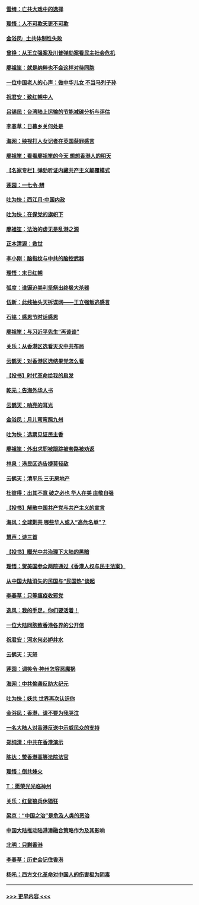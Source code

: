#### [雪绮：亡共大戏中的选择](../pages/nsc993/n11699922.md?t=12050333) 
#### [理悟：人不可欺天更不可欺](../pages/nsc993/n11699657.md?t=12050333) 
#### [金浴凤:  土共体制性失败](../pages/nsc993/n11699361.md?t=12050333) 
#### [曾铮：从王立强案及川普弹劾案看民主社会危机](../pages/nsc993/n11699318.md?t=12050333) 
#### [廖祖笙：就是纳粹也不会这样对待同胞](../pages/nsc993/n11697658.md?t=12050333) 
#### [一位中国老人的心声：做中华儿女 不当马列子孙](../pages/nsc993/n11697525.md?t=12050333) 
#### [祝君安：致红朝中人](../pages/nsc993/n11697518.md?t=12050333) 
#### [吕锡民：台湾陆上运输的节能减碳分析与评估](../pages/nsc993/n11694983.md?t=12050333) 
#### [李春草：日暮乡关何处是](../pages/nsc993/n11694805.md?t=12050333) 
#### [海网：殃视打人女记者在英国获罪感言](../pages/nsc993/n11693832.md?t=12050333) 
#### [廖祖笙：看看廖祖笙的今天 想想香港人的明天](../pages/nsc993/n11693707.md?t=12050333) 
#### [【名家专栏】弹劾听证内藏共产主义颠覆模式](../pages/nsc993/n11693563.md?t=12050333) 
#### [莲园：一七令‧辨](../pages/nsc993/n11692558.md?t=12050333) 
#### [吐为快：西江月·中国内政](../pages/nsc993/n11692071.md?t=12050333) 
#### [吐为快：在保党的旗帜下](../pages/nsc993/n11691188.md?t=12050333) 
#### [廖祖笙：法治的虚无是乱港之源](../pages/nsc993/n11690605.md?t=12050333) 
#### [正本清源：救世](../pages/nsc993/n11689134.md?t=12050333) 
#### [李小刚：脑指纹与中共的脑控武器](../pages/nsc993/n11688900.md?t=12050333) 
#### [理悟：末日红朝](../pages/nsc993/n11688829.md?t=12050333) 
#### [弧度：谁逼迫美利坚祭出终极大杀器](../pages/nsc993/n11688735.md?t=12050333) 
#### [伍新：此线抽头天拆谍网——王立强叛逃感言](../pages/nsc993/n11687981.md?t=12050333) 
#### [石铭：感恩节时话感恩](../pages/nsc993/n11687568.md?t=12050333) 
#### [廖祖笙：与习近平先生“再谈谈”](../pages/nsc993/n11687005.md?t=12050333) 
#### [关乐：从香港区选看天灭中共布局](../pages/nsc993/n11686647.md?t=12050333) 
#### [云鹤天：对香港区选结果党怎么看](../pages/nsc993/n11686216.md?t=12050333) 
#### [【投书】时代革命给我的启发](../pages/nsc993/n11684287.md?t=12050333) 
#### [乾元：告海外华人书](../pages/nsc993/n11684044.md?t=12050333) 
#### [云鹤天：响亮的耳光](../pages/nsc993/n11684254.md?t=12050333) 
#### [金浴凤：月儿弯弯照九州](../pages/nsc993/n11684231.md?t=12050333) 
#### [吐为快：选票见证民主香](../pages/nsc993/n11684206.md?t=12050333) 
#### [廖祖笙：外出求职被跟踪被套路被劝返](../pages/nsc993/n11683874.md?t=12050333) 
#### [林泉：港民区选告捷莫轻敌](../pages/nsc993/n11683930.md?t=12050333) 
#### [云鹤天：清平乐 三无房地产](../pages/nsc993/n11681521.md?t=12050333) 
#### [杜彼得：出其不意 破之必也 华人在美 庄敬自强](../pages/nsc993/n11679554.md?t=12050333) 
#### [【投书】解散中国共产党与共产主义的宣言](../pages/nsc993/n11679177.md?t=12050333) 
#### [海风：全球剿共 哪些华人或入“高危名单”？](../pages/nsc993/n11678617.md?t=12050333) 
#### [慧声：诗三首](../pages/nsc993/n11678848.md?t=12050333) 
#### [【投书】曝光中共治理下大陆的黑暗](../pages/nsc993/n11678674.md?t=12050333) 
#### [理悟：贺美国参众两院通过《香港人权与民主法案》](../pages/nsc993/n11678104.md?t=12050333) 
#### [从中国大陆消失的民国与“民国热”谈起](../pages/nsc993/n11678075.md?t=12050333) 
#### [李春草：只等瘟疫收邪党](../pages/nsc993/n11677308.md?t=12050333) 
#### [逸风：我的手足，你们要活着！](../pages/nsc993/n11676352.md?t=12050333) 
#### [一位大陆同胞致香港各界的公开信](../pages/nsc993/n11675761.md?t=12050333) 
#### [祝君安：河水何必妒井水](../pages/nsc993/n11675746.md?t=12050333) 
#### [云鹤天：天怒](../pages/nsc993/n11675718.md?t=12050333) 
#### [莲园：调笑令‧神州怎容恶魔祸](../pages/nsc993/n11675648.md?t=12050333) 
#### [海网：中共偷袭反助大纪元](../pages/nsc993/n11673515.md?t=12050333) 
#### [吐为快：妖共 世界再次认识你](../pages/nsc993/n11673506.md?t=12050333) 
#### [金浴凤：香港，请不要为我哭泣](../pages/nsc993/n11673248.md?t=12050333) 
#### [一名大陆人对香港反送中示威民众的支持](../pages/nsc993/n11672615.md?t=12050333) 
#### [郑纯清：中共在香港演示](../pages/nsc993/n11670539.md?t=12050333) 
#### [陈达：赞香港高等法院法官](../pages/nsc993/n11669542.md?t=12050333) 
#### [理悟：倒共烽火](../pages/nsc993/n11668844.md?t=12050333) 
#### [T：愿荣光光临神州](../pages/nsc993/n11668421.md?t=12050333) 
#### [关乐：红鼠狼兵休猖狂](../pages/nsc993/n11668378.md?t=12050333) 
#### [梁京：“中国之治”是危及人类的恶治](../pages/nsc993/n11668328.md?t=12050333) 
#### [中国大陆推动陆港澳融合策略作为及其影响](../pages/nsc993/n11668157.md?t=12050333) 
#### [北明：只剩香港](../pages/nsc993/n11668002.md?t=12050333) 
#### [李春草：历史会记住香港](../pages/nsc993/n11667927.md?t=12050333) 
#### [杨吒：西方文化革命对中国人的伤害极为阴毒](../pages/nsc993/n11664521.md?t=12050333) 

----
#### [ >>> 更早内容 <<< ](../indexes/nsc993-earlier.md)
